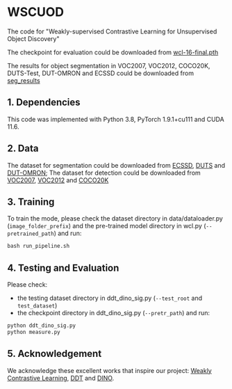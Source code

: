 # WSCUOD
The code for "Weakly-supervised Contrastive Learning for Unsupervised Object Discovery"

The checkpoint for evaluation could be downloaded from [wcl-16-final.pth](https://drive.google.com/file/d/1eh8Y7yLTngjEu5EGPJ0RI9blEQ_5qyvS/view?usp=sharing)

The results for object segmentation in VOC2007, VOC2012, COCO20K, DUTS-Test, DUT-OMRON and ECSSD could be downloaded from [seg_results](https://drive.google.com/file/d/17NXXunDKbIkbJ800yVE4LTo-xYNIGI_I/view?usp=drive_link)

## 1. Dependencies
This code was implemented with Python 3.8, PyTorch 1.9.1+cu111 and CUDA 11.6. 

## 2. Data

The dataset for segmentation could be downloaded from [ECSSD](https://www.cse.cuhk.edu.hk/leojia/projects/hsaliency/dataset.html), [DUTS](http://saliencydetection.net/duts/) and [DUT-OMRON](http://saliencydetection.net/dut-omron/);
The dataset for detection could be downloaded from [VOC2007](http://host.robots.ox.ac.uk/pascal/VOC/voc2007/), [VOC2012](http://host.robots.ox.ac.uk/pascal/VOC/voc2012/index.html#devkit) and [COCO20K](http://images.cocodataset.org/annotations/annotations_trainval2014.zip)

## 3. Training
To train the mode, please check the dataset directory in data/dataloader.py (`image_folder_prefix`) and the pre-trained model directory in wcl.py (`--pretrained_path`) and run:

```python
bash run_pipeline.sh
```

## 4. Testing and Evaluation
Please check:
- the testing dataset directory in ddt_dino_sig.py (`--test_root` and `test_dataset`)
- the checkpoint directory in ddt_dino_sig.py (`--pretr_path`) and run:

```python
python ddt_dino_sig.py
python measure.py
```

## 5. Acknowledgement
We acknowledge these excellent works that inspire our project: [Weakly Contrastive Learning](https://github.com/mingkai-zheng/WCL), [DDT](https://github.com/GeoffreyChen777/DDT.git) and [DINO](https://github.com/facebookresearch/dino). 
